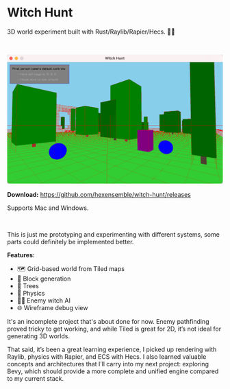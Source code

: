 # Witch Hunt

3D world experiment built with Rust/Raylib/Rapier/Hecs. 🧙‍♀️

<br>

![Witch Hunt](preview.png)

**Download:** https://github.com/hexensemble/witch-hunt/releases

Supports Mac and Windows.

<br>

This is just me prototyping and experimenting with different systems, some parts could definitely be implemented better.

**Features:**

- 🗺️ Grid-based world from Tiled maps
- 🧱 Block generation
- 🌳 Trees
- 🏀 Physics
- 🧙‍♀️ Enemy witch AI
- 🌐 Wireframe debug view

It's an incomplete project that's about done for now. Enemy pathfinding proved tricky to get working, and while Tiled is great for 2D, it’s not ideal for generating 3D worlds.

That said, it’s been a great learning experience, I picked up rendering with Raylib, physics with Rapier, and ECS with Hecs. I also learned valuable concepts and architectures that I’ll carry into my next project: exploring Bevy, which should provide a more complete and unified engine compared to my current stack.
